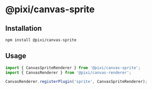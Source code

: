# @pixi/canvas-sprite

## Installation

```bash
npm install @pixi/canvas-sprite
```

## Usage

```js
import { CanvasSpriteRenderer } from '@pixi/canvas-sprite';
import { CanvasRenderer } from '@pixi/canvas-renderer';

CanvasRenderer.registerPlugin('sprite', CanvasSpriteRenderer);
```